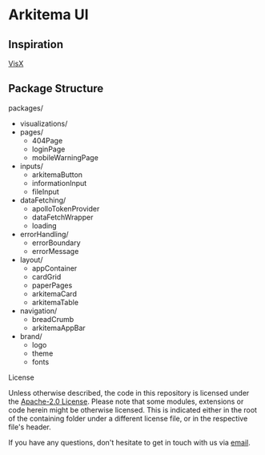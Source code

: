 # Arkitema UI

## Inspiration

[VisX](https://github.com/airbnb/visx)

## Package Structure

packages/

- visualizations/
- pages/
  - 404Page
  - loginPage
  - mobileWarningPage
- inputs/
  - arkitemaButton
  - informationInput
  - fileInput
- dataFetching/
  - apolloTokenProvider
  - dataFetchWrapper
  - loading
- errorHandling/
  - errorBoundary
  - errorMessage
- layout/
  - appContainer
  - cardGrid
  - paperPages
  - arkitemaCard
  - arkitemaTable
- navigation/
  - breadCrumb
  - arkitemaAppBar
- brand/
  - logo
  - theme
  - fonts

License

Unless otherwise described, the code in this repository is licensed under the [Apache-2.0 License](LICENSE). Please note
that some modules, extensions or code herein might be otherwise licensed. This is indicated either in the root of the
containing folder under a different license file, or in the respective file's header.

If you have any questions, don't hesitate to get in touch with us via [email](mailto:chrk@arkitema.com).
